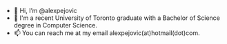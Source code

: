 - 👋 Hi, I’m @alexpejovic
- 🏫 I'm a recent University of Toronto graduate with a Bachelor of Science degree in Computer Science.
- 📫 You can reach me at my email alexpejovic(at)hotmail(dot)com.

